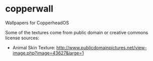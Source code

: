 # copperwall
Wallpapers for CopperheadOS

Some of the textures come from public domain or creative commons license sources:

- Animal Skin Texture: http://www.publicdomainpictures.net/view-image.php?image=43627&large=1

